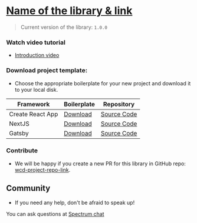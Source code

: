 # [Name of the library & link]()

> Current version of the library: `1.0.0`

### Watch video tutorial

* [Introduction video](https://youtu.be/jeZyOjZKxYc)

### Download project template:

* Choose the appropriate boilerplate for your new project and download it to your local disk. 

| Framework | Boilerplate | Repository |
|---|---|---|
| Create React App | [Download]()  | [Source Code]() |
| NextJS | [Download]()  | [Source Code]() |
| Gatsby | [Download]()  | [Source Code]() |

### Contribute

* We will be happy if you create a new PR for this library in GitHub repo: [wcd-project-repo-link]().

## Community

* If you need any help, don't be afraid to speak up!

You can ask questions at [Spectrum chat](https://spectrum.chat/react-ui-builder)
